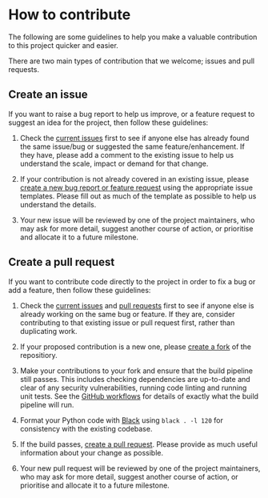 # How to contribute

The following are some guidelines to help you make a valuable contribution to this project quicker and easier.

There are two main types of contribution that we welcome; issues and pull requests.

## Create an issue

If you want to raise a bug report to help us improve, or a feature request to suggest an idea for the project, then follow these guidelines:

1. Check the [current issues](https://github.com/MashSoftware/flask-bootstrap-ui/issues) first to see if anyone else has already found the same issue/bug or suggested the same feature/enhancement. If they have, please add a comment to the existing issue to help us understand the scale, impact or demand for that change.

2. If your contribution is not already covered in an existing issue, please [create a new bug report or feature request](https://github.com/MashSoftware/flask-bootstrap-ui/issues/new/choose) using the appropriate issue templates. Please fill out as much of the template as possible to help us understand the details.

3. Your new issue will be reviewed by one of the project maintainers, who may ask for more detail, suggest another course of action, or prioritise and allocate it to a future milestone.

## Create a pull request

If you want to contribute code directly to the project in order to fix a bug or add a feature, then follow these guidelines:

1. Check the [current issues](https://github.com/MashSoftware/flask-bootstrap-ui/issues) and [pull requests](https://github.com/MashSoftware/flask-bootstrap-ui/pulls) first to see if anyone else is already working on the same bug or feature. If they are, consider contributing to that existing issue or pull request first, rather than duplicating work.

2. If your proposed contribution is a new one, please [create a fork](https://guides.github.com/activities/forking/) of the repositiory.

3. Make your contributions to your fork and ensure that the build pipeline still passes. This includes checking dependencies are up-to-date and clear of any security vulnerabilities, running code linting and running unit tests. See the [GitHub workflows](.github/workflows) for details of exactly what the build pipeline will run.

4. Format your Python code with [Black](https://pypi.org/project/black/) using `black . -l 120` for consistency with the existing codebase.

5. If the build passes, [create a pull request](https://guides.github.com/activities/forking/#making-a-pull-request). Please provide as much useful information about your change as possible.

6. Your new pull request will be reviewed by one of the project maintainers, who may ask for more detail, suggest another course of action, or prioritise and allocate it to a future milestone.
